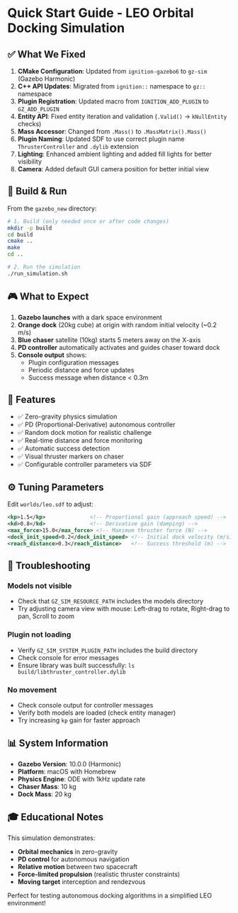 # Quick Start Guide - LEO Orbital Docking Simulation

## ✅ What We Fixed

1. **CMake Configuration**: Updated from `ignition-gazebo6` to `gz-sim` (Gazebo Harmonic)
2. **C++ API Updates**: Migrated from `ignition::` namespace to `gz::` namespace
3. **Plugin Registration**: Updated macro from `IGNITION_ADD_PLUGIN` to `GZ_ADD_PLUGIN`
4. **Entity API**: Fixed entity iteration and validation (`.Valid()` → `kNullEntity` checks)
5. **Mass Accessor**: Changed from `.Mass()` to `.MassMatrix().Mass()`
6. **Plugin Naming**: Updated SDF to use correct plugin name `ThrusterController` and `.dylib` extension
7. **Lighting**: Enhanced ambient lighting and added fill lights for better visibility
8. **Camera**: Added default GUI camera position for better initial view

## 🚀 Build & Run

From the `gazebo_new` directory:

```bash
# 1. Build (only needed once or after code changes)
mkdir -p build
cd build
cmake ..
make
cd ..

# 2. Run the simulation
./run_simulation.sh
```

## 🎮 What to Expect

1. **Gazebo launches** with a dark space environment
2. **Orange dock** (20kg cube) at origin with random initial velocity (~0.2 m/s)
3. **Blue chaser** satellite (10kg) starts 5 meters away on the X-axis
4. **PD controller** automatically activates and guides chaser toward dock
5. **Console output** shows:
   - Plugin configuration messages
   - Periodic distance and force updates
   - Success message when distance < 0.3m

## 🎯 Features

- ✅ Zero-gravity physics simulation
- ✅ PD (Proportional-Derivative) autonomous controller
- ✅ Random dock motion for realistic challenge
- ✅ Real-time distance and force monitoring
- ✅ Automatic success detection
- ✅ Visual thruster markers on chaser
- ✅ Configurable controller parameters via SDF

## ⚙️ Tuning Parameters

Edit `worlds/leo.sdf` to adjust:

```xml
<kp>1.5</kp>              <!-- Proportional gain (approach speed) -->
<kd>0.8</kd>              <!-- Derivative gain (damping) -->
<max_force>15.0</max_force> <!-- Maximum thruster force (N) -->
<dock_init_speed>0.2</dock_init_speed> <!-- Initial dock velocity (m/s) -->
<reach_distance>0.3</reach_distance>   <!-- Success threshold (m) -->
```

## 🔧 Troubleshooting

### Models not visible
- Check that `GZ_SIM_RESOURCE_PATH` includes the models directory
- Try adjusting camera view with mouse: Left-drag to rotate, Right-drag to pan, Scroll to zoom

### Plugin not loading
- Verify `GZ_SIM_SYSTEM_PLUGIN_PATH` includes the build directory
- Check console for error messages
- Ensure library was built successfully: `ls build/libthruster_controller.dylib`

### No movement
- Check console output for controller messages
- Verify both models are loaded (check entity manager)
- Try increasing `kp` gain for faster approach

## 📊 System Information

- **Gazebo Version**: 10.0.0 (Harmonic)
- **Platform**: macOS with Homebrew
- **Physics Engine**: ODE with 1kHz update rate
- **Chaser Mass**: 10 kg
- **Dock Mass**: 20 kg

## 🎓 Educational Notes

This simulation demonstrates:
- **Orbital mechanics** in zero-gravity
- **PD control** for autonomous navigation
- **Relative motion** between two spacecraft
- **Force-limited propulsion** (realistic thruster constraints)
- **Moving target** interception and rendezvous

Perfect for testing autonomous docking algorithms in a simplified LEO environment!
